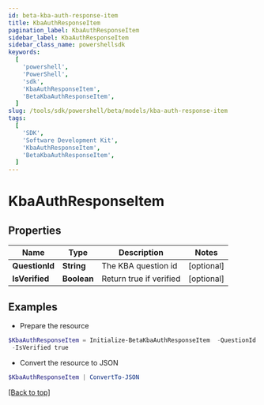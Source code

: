 ```yaml
---
id: beta-kba-auth-response-item
title: KbaAuthResponseItem
pagination_label: KbaAuthResponseItem
sidebar_label: KbaAuthResponseItem
sidebar_class_name: powershellsdk
keywords:
  [
    'powershell',
    'PowerShell',
    'sdk',
    'KbaAuthResponseItem',
    'BetaKbaAuthResponseItem',
  ]
slug: /tools/sdk/powershell/beta/models/kba-auth-response-item
tags:
  [
    'SDK',
    'Software Development Kit',
    'KbaAuthResponseItem',
    'BetaKbaAuthResponseItem',
  ]
---
```


# KbaAuthResponseItem

## Properties

| Name           | Type        | Description             | Notes      |
| -------------- | ----------- | ----------------------- | ---------- |
| **QuestionId** | **String**  | The KBA question id     | [optional] |
| **IsVerified** | **Boolean** | Return true if verified | [optional] |

## Examples

- Prepare the resource

```powershell
$KbaAuthResponseItem = Initialize-BetaKbaAuthResponseItem  -QuestionId 089899f13a8f4da7824996191587bab9 `
 -IsVerified true
```

- Convert the resource to JSON

```powershell
$KbaAuthResponseItem | ConvertTo-JSON
```

[[Back to top]](#)

